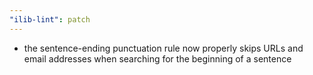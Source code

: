 ```yaml
---
"ilib-lint": patch
---
```


- the sentence-ending punctuation rule now properly skips URLs and email addresses when
  searching for the beginning of a sentence
